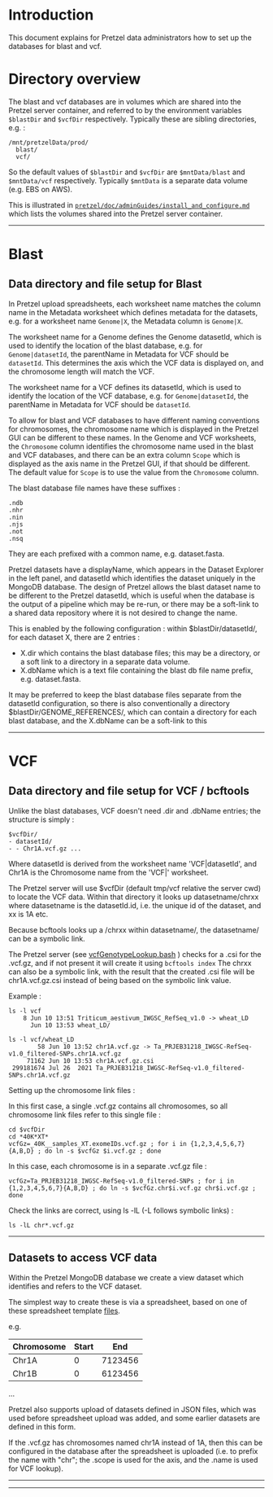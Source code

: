 # Introduction

This document explains for Pretzel data administrators how to set up the databases for blast and vcf.

# Directory overview

The blast and vcf databases are in volumes which are shared into the Pretzel server container, and referred to by the environment variables `$blastDir` and `$vcfDir` respectively.
Typically these are sibling directories, e.g. :
```
/mnt/pretzelData/prod/
  blast/
  vcf/
```
So the default values of `$blastDir` and `$vcfDir` are `$mntData/blast` and `$mntData/vcf` respectively.
Typically `$mntData` is a separate data volume (e.g. EBS on AWS).

This is illustrated in [`pretzel/doc/adminGuides/install_and_configure.md`](../install_and_configure.md#configuration-of-docker-compose-yaml)
which lists the volumes shared into the Pretzel server container.

---

# Blast

## Data directory and file setup for Blast 

In Pretzel upload spreadsheets, each worksheet name matches the column name in the Metadata worksheet which defines metadata for the datasets,
e.g. for a worksheet name `Genome|X`, the Metadata column is `Genome|X`.

The worksheet name for a Genome defines the Genome datasetId, which is used to identify the location of the blast database, e.g. for `Genome|datasetId`, the parentName in Metadata for VCF should be `datasetId`. This determines the axis which the VCF data is displayed on, and the chromosome length will match the VCF.

The worksheet name for a VCF defines its datasetId, which is used to identify the location of the VCF database, e.g. for `Genome|datasetId`, the parentName in Metadata for VCF should be `datasetId`.

To allow for blast and VCF databases to have different naming conventions for chromosomes, the chromosome name which is displayed in the Pretzel GUI can be different to these names.
In the Genome and VCF worksheets, the `Chromosome` column identifies the chromosome name used in the blast and VCF databases, and there can be an extra column `Scope` which is displayed as the axis name in the Pretzel GUI, if that should be different.  The default value for `Scope` is to use the value from the `Chromosome` column.

The blast database file names have these suffixes :
```
.ndb
.nhr
.nin
.njs
.not
.nsq
```
They are each prefixed with a common name, e.g. dataset.fasta.

Pretzel datasets have a displayName, which appears in the Dataset Explorer in the left panel, and datasetId which identifies the dataset uniquely in the MongoDB database.
The design of Pretzel allows the blast dataset name to be different to the Pretzel datasetId, which is useful when the database is the output of a pipeline which may be re-run, or there may be a soft-link to a shared data repository where it is not desired to change the name.

This is enabled by the following configuration : within $blastDir/datasetId/, for each dataset X, there are 2 entries :
- X.dir  which contains the blast database files;  this may be a directory, or a soft link to a directory in a separate data volume.
- X.dbName which is a text file containing the blast db file name prefix, e.g. dataset.fasta.

It may be preferred to keep the blast database files separate from the datasetId configuration,
so there is also conventionally a directory $blastDir/GENOME_REFERENCES/, which can contain a directory for each blast database, and the X.dbName can be a soft-link to this



---

# VCF

## Data directory and file setup for VCF / bcftools 

Unlike  the blast databases, VCF doesn't need .dir and .dbName entries;  the structure is simply :
```
$vcfDir/
- datasetId/
- - Chr1A.vcf.gz ...
```
Where datasetId is derived from the worksheet name 'VCF|datasetId',
and Chr1A is the Chromosome name from the 'VCF|' worksheet.


The Pretzel server will use $vcfDir (default tmp/vcf relative the server cwd) to locate the VCF data.
Within that directory it looks up datasetname/chrxx where datasetname is the datasetId.id, i.e. the unique id of the dataset, and xx is 1A etc.

Because bcftools looks up a /chrxx within datasetname/,  the datasetname/ can be a symbolic link.

The Pretzel server
(see [vcfGenotypeLookup.bash](https://github.com/plantinformatics/pretzel/blob/master/lb4app/lb3app/scripts/vcfGenotypeLookup.bash) )
checks for a .csi for the .vcf.gz, and if not present it will create it using `bcftools index`
The chrxx can also be a symbolic link, with the result that the created .csi file will be chr1A.vcf.gz.csi instead of being based on the symbolic link value.

Example :
```
ls -l vcf
    8 Jun 10 13:51 Triticum_aestivum_IWGSC_RefSeq_v1.0 -> wheat_LD
      Jun 10 13:53 wheat_LD/

ls -l vcf/wheat_LD
        58 Jun 10 13:52 chr1A.vcf.gz -> Ta_PRJEB31218_IWGSC-RefSeq-v1.0_filtered-SNPs.chr1A.vcf.gz
     71162 Jun 10 13:53 chr1A.vcf.gz.csi
 299181674 Jul 26  2021 Ta_PRJEB31218_IWGSC-RefSeq-v1.0_filtered-SNPs.chr1A.vcf.gz
```

Setting up the chromosome link files :

In this first case, a single .vcf.gz contains all chromosomes, so all chromosome link files refer to this single file :

```
cd $vcfDir
cd *40K*XT*
vcfGz=_40K__samples_XT.exomeIDs.vcf.gz ; for i in {1,2,3,4,5,6,7}{A,B,D} ; do ln -s $vcfGz $i.vcf.gz ; done
```

In this case, each chromosome is in a separate .vcf.gz file :
```
vcfGz=Ta_PRJEB31218_IWGSC-RefSeq-v1.0_filtered-SNPs ; for i in {1,2,3,4,5,6,7}{A,B,D} ; do ln -s $vcfGz.chr$i.vcf.gz chr$i.vcf.gz ; done
```

Check the links are correct, using ls -lL (-L follows symbolic links) :
```
ls -lL chr*.vcf.gz
```


---

## Datasets to access VCF data

Within the Pretzel MongoDB database we create a view dataset which identifies and refers to the VCF dataset.

The simplest way to create these is via a spreadsheet, based on one of these spreadsheet
template [files](https://github.com/plantinformatics/pretzel/tree/develop/resources/data_templates).

e.g.

| Chromosome | Start | End |
|---|---|---|
| Chr1A | 0 | 7123456 |
| Chr1B | 0 | 6123456 |
...

Pretzel also supports upload of datasets defined in JSON files, which was used before spreadsheet upload was added, and some earlier datasets are defined in this form.


If the .vcf.gz has chromosomes named chr1A instead of 1A, then this can be configured in the database after the spreadsheet is uploaded
(i.e. to prefix the name with "chr"; the .scope is used for the axis, and the .name is used for VCF lookup).


---

--------------------------------------------------------------------------------
